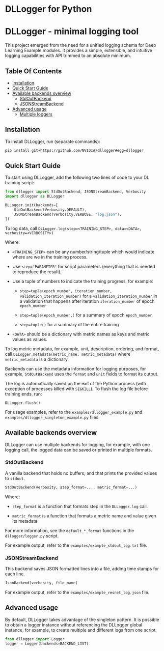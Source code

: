 # DLLogger for Python
# DLLogger - minimal logging tool

This project emerged from the need for a unified logging schema for Deep Learning Example modules. It provides a simple, extensible, and intuitive logging capabilities with API trimmed to an absolute minimum.

## Table Of Contents

- [Installation](#installation)
- [Quick Start Guide](#quick-start-guide)
- [Available backends overview](#available-backends-overview)
  * [StdOutBackend](#stdoutbackend)
  * [JSONStreamBackend](#jsonstreambackend)
- [Advanced usage](#advanced-usage)
  * [Multiple loggers](#multiple-loggers)


## Installation

To install DLLogger, run (separate commands):

```bash
pip install git+https://github.com/NVIDIA/dllogger#egg=dllogger
```

## Quick Start Guide

To start using DLLogger, add the following two lines of code to your DL training script:

```python
from dllogger import StdOutBackend, JSONStreamBackend, Verbosity
import dllogger as DLLogger

DLLogger.init(backends=[
    StdOutBackend(Verbosity.DEFAULT),
    JSONStreamBackend(Verbosity.VERBOSE, "log.json"),
])
```

To log data, call `DLLogger.log(step=<TRAINING_STEP>, data=<DATA>, verbosity=<VERBOSITY>)`

Where:

- `<TRAINING_STEP>` can be any number/string/tuple which would indicate where are we in the training process.

- Use `step="PARAMETER"` for script parameters (everything that is needed to reproduce the result).

- Use a tuple of numbers to indicate the training progress, for example:

  - `step=tuple(epoch_number, iteration_number, validation_iteration_number)` for a `validation_iteration_number` in a validation that happens after iteration `iteration_number` of epoch `epoch_number`

  - `step=tuple(epoch_number,)` for a summary of epoch `epoch_number`

  - `step=tuple()` for a summary of the entire training

- `<DATA>` should be a dictionary with metric names as keys and metric values as values.

To log metric metadata, for example, unit, description, ordering, and format, call `DLLogger.metadata(metric_name, metric_metadata)` where `metric_metadata` is a dictionary.

Backends can use the metadata information for logging purposes, for example, `StdOutBackend` uses the `format` and `unit` fields to format its output.

The log is automatically saved on the exit of the Python process (with exception of processes killed with `SIGKILL`). To flush the log file before training ends, run:

```
DLLogger.flush()
```

For usage examples, refer to the `examples/dllogger_example.py` and `examples/dllogger_singleton_example.py` files.

## Available backends overview

DLLogger can use multiple backends for logging, for example, with one logging call, the logged data can be saved or printed in multiple formats.

### StdOutBackend

A vanilla backend that holds no buffers; and that prints the provided values to `stdout`.

```python
StdOutBackend(verbosity, step_format=..., metric_format=...)
```

Where:

- `step_format` is a function that formats step in the `DLLogger.log` call.

- `metric_format` is a function that formats a metric name and value given its metadata

For more information, see the `default_*_format` functions in the `dllogger/logger.py` script.

For example output, refer to the `examples/example_stdout_log.txt` file.


### JSONStreamBackend

This backend saves JSON formatted lines into a file, adding time stamps for each line.

```python
JsonBackend(verbosity, file_name)
```

For example output, refer to the `examples/example_resnet_log.json` file.


## Advanced usage

By default, DLLogger takes advantage of the singleton pattern.
It is possible to obtain a logger instance without referencing the DLLogger global instance,
for example, to create multiple and different logs from one script.

```python
from dllogger import Logger
logger = Logger(backends=BACKEND_LIST)
```
